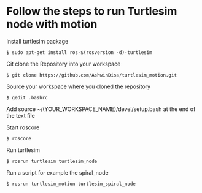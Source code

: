 # Follow the steps to run Turtlesim node with motion

Install turtlesim package

	$ sudo apt-get install ros-$(rosversion -d)-turtlesim
	
Git clone the Repository into your workspace

	$ git clone https://github.com/AshwinDisa/turtlesim_motion.git	
	
Source your workspace where you cloned the repository

	$ gedit .bashrc
	
Add source ~/(YOUR_WORKSPACE_NAME)/devel/setup.bash at the end of the text file
	
Start roscore
	
	$ roscore

Run turtlesim
	
	$ rosrun turtlesim turtlesim_node
	
Run a script for example the spiral_node

	$ rosrun turtlesim_motion turtlesim_spiral_node

	

	

	

	
	




